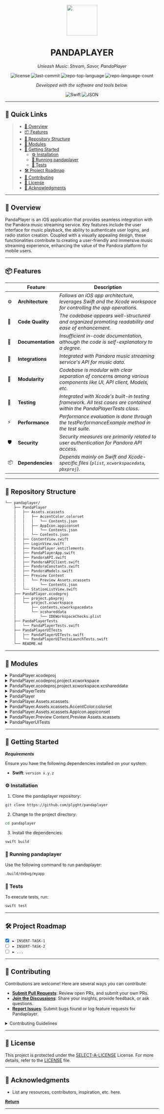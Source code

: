 <p align="center">
  <img src="https://img.icons8.com/external-tal-revivo-filled-tal-revivo/96/external-markdown-a-lightweight-markup-language-with-plain-text-formatting-syntax-logo-filled-tal-revivo.png" width="100" />
</p>
<p align="center">
    <h1 align="center">PANDAPLAYER</h1>
</p>
<p align="center">
    <em>Unleash Music: Stream, Savor, PandaPlayer</em>
</p>
<p align="center">
	<img src="https://img.shields.io/github/license/plyght/pandaplayer?style=flat&color=0080ff" alt="license">
	<img src="https://img.shields.io/github/last-commit/plyght/pandaplayer?style=flat&logo=git&logoColor=white&color=0080ff" alt="last-commit">
	<img src="https://img.shields.io/github/languages/top/plyght/pandaplayer?style=flat&color=0080ff" alt="repo-top-language">
	<img src="https://img.shields.io/github/languages/count/plyght/pandaplayer?style=flat&color=0080ff" alt="repo-language-count">
<p>
<p align="center">
		<em>Developed with the software and tools below.</em>
</p>
<p align="center">
	<img src="https://img.shields.io/badge/Swift-F05138.svg?style=flat&logo=Swift&logoColor=white" alt="Swift">
	<img src="https://img.shields.io/badge/JSON-000000.svg?style=flat&logo=JSON&logoColor=white" alt="JSON">
</p>
<hr>

## 🔗 Quick Links

> - [📍 Overview](#-overview)
> - [📦 Features](#-features)
> - [📂 Repository Structure](#-repository-structure)
> - [🧩 Modules](#-modules)
> - [🚀 Getting Started](#-getting-started)
>   - [⚙️ Installation](#️-installation)
>   - [🤖 Running pandaplayer](#-running-pandaplayer)
>   - [🧪 Tests](#-tests)
> - [🛠 Project Roadmap](#-project-roadmap)
> - [🤝 Contributing](#-contributing)
> - [📄 License](#-license)
> - [👏 Acknowledgments](#-acknowledgments)

---

## 📍 Overview

PandaPlayer is an iOS application that provides seamless integration with the Pandora music streaming service. Key features include the user interface for music playback, the ability to authenticate user logins, and radio station creation. Coupled with a visually appealing design, these functionalities contribute to creating a user-friendly and immersive music streaming experience, enhancing the value of the Pandora platform for mobile users.

---

## 📦 Features

|    |   Feature         | Description |
|----|-------------------|---------------------------------------------------------------|
| ⚙️  | **Architecture**  | *Follows an iOS app architecture, leverages Swift and the Xcode workspace for controlling the app operations.* |
| 🔩 | **Code Quality**  | *The codebase appears well-structured and organized promoting readability and ease of enhancement.* |
| 📄 | **Documentation** | *Insufficient in-code documentation, although the code is self-explanatory to a degree.* |
| 🔌 | **Integrations**  | *Integrated with Pandora music streaming service's API for music data.* |
| 🧩 | **Modularity**    | *Codebase is modular with clear separation of concerns among various components like UI, API client, Models, etc.* |
| 🧪 | **Testing**       | *Integrated with Xcode's built-in testing framework. All test cases are contained within the PandaPlayerTests class.* |
| ⚡️ | **Performance**  | *Performance evaluation is done through the testPerformanceExample method in the test suite.* |
| 🛡️ | **Security**      | *Security measures are primarily related to user authentication for Pandora API access.* |
| 📦 | **Dependencies**  | *Depends mainly on Swift and Xcode-specific files (`plist`, `xcworkspacedata`, `pbxproj`).* |


---

## 📂 Repository Structure

```sh
└── pandaplayer/
    ├── PandaPlayer
    │   ├── Assets.xcassets
    │   │   ├── AccentColor.colorset
    │   │   │   └── Contents.json
    │   │   ├── AppIcon.appiconset
    │   │   │   └── Contents.json
    │   │   └── Contents.json
    │   ├── ContentView.swift
    │   ├── LoginView.swift
    │   ├── PandaPlayer.entitlements
    │   ├── PandaPlayerApp.swift
    │   ├── PandoraAPI.swift
    │   ├── PandoraAPIClient.swift
    │   ├── PandoraConstants.swift
    │   ├── PandoraModels.swift
    │   ├── Preview Content
    │   │   └── Preview Assets.xcassets
    │   │       └── Contents.json
    │   └── StationListView.swift
    ├── PandaPlayer.xcodeproj
    │   ├── project.pbxproj
    │   └── project.xcworkspace
    │       ├── contents.xcworkspacedata
    │       └── xcshareddata
    │           └── IDEWorkspaceChecks.plist
    ├── PandaPlayerTests
    │   └── PandaPlayerTests.swift
    ├── PandaPlayerUITests
    │   ├── PandaPlayerUITests.swift
    │   └── PandaPlayerUITestsLaunchTests.swift
    └── README.md
```

---

## 🧩 Modules

<details closed><summary>PandaPlayer.xcodeproj</summary>

| File                                                                                                       | Summary                                                                                                                                                                                                                                                                                                                                                                                                            |
| ---                                                                                                        | ---                                                                                                                                                                                                                                                                                                                                                                                                                |
| [project.pbxproj](https://github.com/plyght/pandaplayer/blob/master/PandaPlayer.xcodeproj/project.pbxproj) | The provided code reflects a part of PandaPlayer iOS application repository. Amongst key elements, the ContentView.swift file displays user interface, LoginView.swift manages user authentication, while PandoraAPI.swift, PandoraAPIClient.swift, and PandoraModels.swift help interact with the Pandora music streaming service. The AccentColor.colorset and AppIcon.appiconset contribute to the app visuals. |

</details>

<details closed><summary>PandaPlayer.xcodeproj.project.xcworkspace</summary>

| File                                                                                                                                             | Summary                                                                                                                                                                                                                                                                                                                                                                                                           |
| ---                                                                                                                                              | ---                                                                                                                                                                                                                                                                                                                                                                                                               |
| [contents.xcworkspacedata](https://github.com/plyght/pandaplayer/blob/master/PandaPlayer.xcodeproj/project.xcworkspace/contents.xcworkspacedata) | This code snippet represents a workspace data file, located in the PandaPlayer's Xcode project directory. Its main role within the architecture is providing information about the project workspace, allowing for effective organization and handling of resources. Specifically, it refers to the location of project files therein, contributing to the project's organization and assisting in its execution. |

</details>

<details closed><summary>PandaPlayer.xcodeproj.project.xcworkspace.xcshareddata</summary>

| File                                                                                                                                                          | Summary                                                                                                                                                                                                                                                                                                                         |
| ---                                                                                                                                                           | ---                                                                                                                                                                                                                                                                                                                             |
| [IDEWorkspaceChecks.plist](https://github.com/plyght/pandaplayer/blob/master/PandaPlayer.xcodeproj/project.xcworkspace/xcshareddata/IDEWorkspaceChecks.plist) | This code is a part of the PandaPlayer's Xcode workspace settings, specifically addressing a 32-bit architecture compatibility warning that might arise. It doesn't contribute to the functionality of the system but helps maintain a smoother development environment by suppressing potential architecture-related warnings. |

</details>

<details closed><summary>PandaPlayerTests</summary>

| File                                                                                                                | Summary                                                                                                                                                                                                                                                                                                                                                                                                                                                                                                                             |
| ---                                                                                                                 | ---                                                                                                                                                                                                                                                                                                                                                                                                                                                                                                                                 |
| [PandaPlayerTests.swift](https://github.com/plyght/pandaplayer/blob/master/PandaPlayerTests/PandaPlayerTests.swift) | This code snippet is part of the PandaPlayer Application, specifically under PandaPlayerTests in the repository structure. As its main role within the codebase, it provides a framework for creating functional and performance tests for the PandaPlayer application. The PandaPlayerTests class ensures the correctness and efficiency of functionalities by enabling test case setup, teardown, and execution. The contained testExample and testPerformanceExample methods serve as templates for implementing detailed tests. |

</details>

<details closed><summary>PandaPlayer</summary>

| File                                                                                                               | Summary                                                                                                                                                                                                                                                                                                                                                                                                                                                                       |
| ---                                                                                                                | ---                                                                                                                                                                                                                                                                                                                                                                                                                                                                           |
| [PandoraAPIClient.swift](https://github.com/plyght/pandaplayer/blob/master/PandaPlayer/PandoraAPIClient.swift)     | The `PandoraAPIClient.swift` in the `PandaPlayer` repository is a vital component that performs API requests to the Pandora service. The class manages user authentication and fetches data, such as the user's stations and audio stream URLs. The code segment ensures connection to the Pandora API, error handling, and response interpretation, facilitating seamless access to music streaming data, bolstering the functionality of the PandaPlayer music application. |
| [PandoraConstants.swift](https://github.com/plyght/pandaplayer/blob/master/PandaPlayer/PandoraConstants.swift)     | The PandoraConstants.swift file in the PandaPlayer repository serves as the central location for configuration values, namely API keys, secrets, and API endpoints. It contributes to the secure and organized management of necessary constants for network commands.                                                                                                                                                                                                        |
| [PandoraModels.swift](https://github.com/plyght/pandaplayer/blob/master/PandaPlayer/PandoraModels.swift)           | The code snippet presents the data models for the Pandora music player-PandoraStation and PandoraTrack. These structures define key details for radio stations and music tracks, such as ID, station name, song title, and artist. These models help efficiently organize and manage user activities across numerous stations and tracks in the application.                                                                                                                  |
| [PandoraAPI.swift](https://github.com/plyght/pandaplayer/blob/master/PandaPlayer/PandoraAPI.swift)                 | The PandoraAPI.swift file forms a core part of the PandaPlayer repository, handling key functionalities related to the music streaming service. It is responsible for user authentication, obtaining lists of radio stations, and initializing audio streams for selected stations. It communicates with the Pandora API through an external API client, adopting publisher-subscriber design patterns for asynchronous tasks with the Combine framework.                     |
| [StationListView.swift](https://github.com/plyght/pandaplayer/blob/master/PandaPlayer/StationListView.swift)       | The StationListView.swift file in the PandaPlayer app is responsible for providing the user interface for the list of music stations. It interacts with the PandoraAPI to fetch and display the station list, and enables users to play music from a selected station. Additionally, it incorporates AudioPlayerView for real-time audio control; offering functions to pause, play, and show the currently playing song's title.                                             |
| [ContentView.swift](https://github.com/plyght/pandaplayer/blob/master/PandaPlayer/ContentView.swift)               | This code is part of the PandaPlayer project, specifically the ContentView.swift file. It serves as the main application interface, handling the switching between the login view and the station list view. Depending on the user's authentication status, it either displays the login form or the list of music stations available via the Pandora API. It helps manage user interaction and maintain the project's overall architecture.                                  |
| [LoginView.swift](https://github.com/plyght/pandaplayer/blob/master/PandaPlayer/LoginView.swift)                   | The LoginView.swift within the PandaPlayer application provides the user interface and functionality for the login process. It uses SwiftUI to create input fields for the username and password, and a login button. When the button is clicked, it triggers the login function from the PandoraAPI class, providing the user-entered credentials as parameters. If authentication is successful, it sets the isShowingLogin variable to false, closing the login view.      |
| [PandaPlayer.entitlements](https://github.com/plyght/pandaplayer/blob/master/PandaPlayer/PandaPlayer.entitlements) | The code snippet is the application's entitlements file for the PandaPlayer. It sets key security provisions for the application, mainly enabling app sandboxing for enhanced security, and permitting read-only access to user-selected files, securing the app from unintended file alterations.                                                                                                                                                                            |
| [PandaPlayerApp.swift](https://github.com/plyght/pandaplayer/blob/master/PandaPlayer/PandaPlayerApp.swift)         | This code snippet, located at PandaPlayer/PandaPlayerApp.swift, forms a fundamental part of the PandaPlayer app initialization. It primarily defines the app's start-up scene as a WindowGroup hosting the ContentView. This encapsulates the primary user interface, embodying a principal part of the app's structure.                                                                                                                                                      |

</details>

<details closed><summary>PandaPlayer.Assets.xcassets</summary>

| File                                                                                                         | Summary                                                                                                                                                                                                                                                                                                                                 |
| ---                                                                                                          | ---                                                                                                                                                                                                                                                                                                                                     |
| [Contents.json](https://github.com/plyght/pandaplayer/blob/master/PandaPlayer/Assets.xcassets/Contents.json) | The code snippet is from the Contents.json file located in the Assets.xcassets folder of the PandaPlayer app. This file, an integral part of the larger architecture, manages the app's asset catalog, which includes items like app icons and color sets. It's responsible for specifying the version and author of the asset catalog. |

</details>

<details closed><summary>PandaPlayer.Assets.xcassets.AccentColor.colorset</summary>

| File                                                                                                                              | Summary                                                                                                                                                                                                                                                                                                           |
| ---                                                                                                                               | ---                                                                                                                                                                                                                                                                                                               |
| [Contents.json](https://github.com/plyght/pandaplayer/blob/master/PandaPlayer/Assets.xcassets/AccentColor.colorset/Contents.json) | This code snippet belongs to the AccentColor.colorset within the Assets.xcassets directory of the PandaPlayer repository. It configures the main theming color used universally across the application, impacting the overall UI aesthetics. It's a core component of the repository's front-end visual elements. |

</details>

<details closed><summary>PandaPlayer.Assets.xcassets.AppIcon.appiconset</summary>

| File                                                                                                                            | Summary                                                                                                                                                                                                                                                                  |
| ---                                                                                                                             | ---                                                                                                                                                                                                                                                                      |
| [Contents.json](https://github.com/plyght/pandaplayer/blob/master/PandaPlayer/Assets.xcassets/AppIcon.appiconset/Contents.json) | This code manages the different resolution versions of the application icon for the PandaPlayer app. It is responsible for ensuring that the appropriate icon size is displayed based on the user's Mac device screen capabilities, promoting improved UI visualization. |

</details>

<details closed><summary>PandaPlayer.Preview Content.Preview Assets.xcassets</summary>

| File                                                                                                                                 | Summary                                                                                                                                                                                                                                                                                                                                         |
| ---                                                                                                                                  | ---                                                                                                                                                                                                                                                                                                                                             |
| [Contents.json](https://github.com/plyght/pandaplayer/blob/master/PandaPlayer/Preview Content/Preview Assets.xcassets/Contents.json) | This code belongs to the PandaPlayer music application repository. The specific file, Contents.json, found in the Preview Assets.xcassets directory, stores metadata about preview assets used for UI development and debugging. It doesn't affect the application's functionality but assists in achieving a better user interface experience. |

</details>

<details closed><summary>PandaPlayerUITests</summary>

| File                                                                                                                                            | Summary                                                                                                                                                                                                                                                                                                                                                                            |
| ---                                                                                                                                             | ---                                                                                                                                                                                                                                                                                                                                                                                |
| [PandaPlayerUITests.swift](https://github.com/plyght/pandaplayer/blob/master/PandaPlayerUITests/PandaPlayerUITests.swift)                       | The `PandaPlayerUITests.swift` file is responsible for performing User Interface (UI) testing for the PandaPlayer application. It ensures the app's functionality, performance, and responsiveness to user interactions. The class formulates setup, teardown, an illustrative example test, plus an application launch performance test which quantifies the app's loading speed. |
| [PandaPlayerUITestsLaunchTests.swift](https://github.com/plyght/pandaplayer/blob/master/PandaPlayerUITests/PandaPlayerUITestsLaunchTests.swift) | This code snippet represents automated user interface testing for the PandaPlayer app. It ensures that the application launches correctly and generates a screenshot of the app's launch screen. This guarantees a consistent and successful start-up process, crucial for user experiences and application functionality.                                                         |

</details>

---

## 🚀 Getting Started

***Requirements***

Ensure you have the following dependencies installed on your system:

* **Swift**: `version x.y.z`

### ⚙️ Installation

1. Clone the pandaplayer repository:

```sh
git clone https://github.com/plyght/pandaplayer
```

2. Change to the project directory:

```sh
cd pandaplayer
```

3. Install the dependencies:

```sh
swift build
```

### 🤖 Running pandaplayer

Use the following command to run pandaplayer:

```sh
.build/debug/myapp
```

### 🧪 Tests

To execute tests, run:

```sh
swift test
```

---

## 🛠 Project Roadmap

- [X] `► INSERT-TASK-1`
- [ ] `► INSERT-TASK-2`
- [ ] `► ...`

---

## 🤝 Contributing

Contributions are welcome! Here are several ways you can contribute:

- **[Submit Pull Requests](https://github.com/plyght/pandaplayer/blob/main/CONTRIBUTING.md)**: Review open PRs, and submit your own PRs.
- **[Join the Discussions](https://github.com/plyght/pandaplayer/discussions)**: Share your insights, provide feedback, or ask questions.
- **[Report Issues](https://github.com/plyght/pandaplayer/issues)**: Submit bugs found or log feature requests for Pandaplayer.

<details closed>
    <summary>Contributing Guidelines</summary>

1. **Fork the Repository**: Start by forking the project repository to your GitHub account.
2. **Clone Locally**: Clone the forked repository to your local machine using a Git client.
   ```sh
   git clone https://github.com/plyght/pandaplayer
   ```
3. **Create a New Branch**: Always work on a new branch, giving it a descriptive name.
   ```sh
   git checkout -b new-feature-x
   ```
4. **Make Your Changes**: Develop and test your changes locally.
5. **Commit Your Changes**: Commit with a clear message describing your updates.
   ```sh
   git commit -m 'Implemented new feature x.'
   ```
6. **Push to GitHub**: Push the changes to your forked repository.
   ```sh
   git push origin new-feature-x
   ```
7. **Submit a Pull Request**: Create a PR against the original project repository. Clearly describe the changes and their motivations.

Once your PR is reviewed and approved, it will be merged into the main branch.

</details>

---

## 📄 License

This project is protected under the [SELECT-A-LICENSE](https://choosealicense.com/licenses) License. For more details, refer to the [LICENSE](https://choosealicense.com/licenses/) file.

---

## 👏 Acknowledgments

- List any resources, contributors, inspiration, etc. here.

[**Return**](#-quick-links)

---
